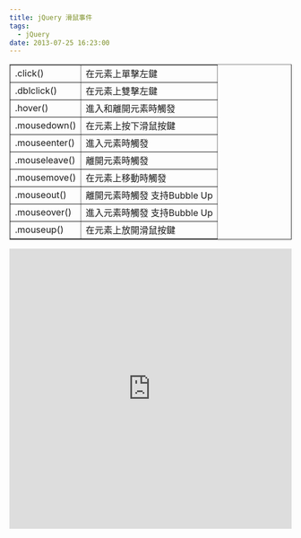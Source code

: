 ```yaml
---
title: jQuery 滑鼠事件
tags:
  - jQuery
date: 2013-07-25 16:23:00
---
```


<div><table border="1"><tbody><tr>            <td>.click()</td>            <td>在元素上單擊左鍵</td>        </tr><tr>            <td>.dblclick()</td>            <td>在元素上雙擊左鍵</td>        </tr><tr>            <td>.hover()</td>            <td>進入和離開元素時觸發</td>        </tr><tr>            <td>.mousedown()</td>            <td>在元素上按下滑鼠按鍵</td>        </tr><tr>            <td>.mouseenter()</td>            <td>進入元素時觸發</td>        </tr><tr>            <td>.mouseleave()</td>            <td>離開元素時觸發</td>        </tr><tr>            <td>.mousemove()</td>            <td>在元素上移動時觸發</td>        </tr><tr>            <td>.mouseout()</td>            <td>離開元素時觸發
支持Bubble Up</td>        </tr><tr>            <td>.mouseover()</td>            <td>進入元素時觸發
支持Bubble Up</td>        </tr><tr>            <td>.mouseup()</td>            <td>在元素上放開滑鼠按鍵</td>        </tr></tbody></table></div>
<div><iframe allowfullscreen="allowfullscreen" frameborder="0" height="500" src="http://jsfiddle.net/qgzNM/embedded/js,html,result/presentation" width="100%"></iframe></div>